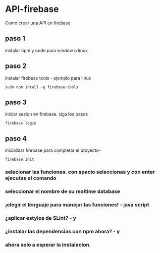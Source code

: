 # API-firebase

Como crear una API en firebase

## paso 1
  
  instalar npm y node para window o linux

## paso 2

  instalar firebase tools - ejemplo para linux
    
    sudo npm intall -g firebase-tools

## paso 3

  iniciar sesion en firebase. siga los pasos 
  
    firebase login
    
## paso 4 

  inicializar firebase para completar el proyecto- 
  
    firebase init 
    
  ### selecionar las funciones. con spacio seleccionas y con enter ejecutas el comando
  ### seleccionar el nombre de su realtime database
  ### ¡elegir el lenguaje para manejar las funciones! - java script 
  ### ¿aplicar estylos de SLint? - y
  ### ¿instalar las dependencias con npm ahora? - y
  ### ahora solo a esperar la instalacion.
    
 
